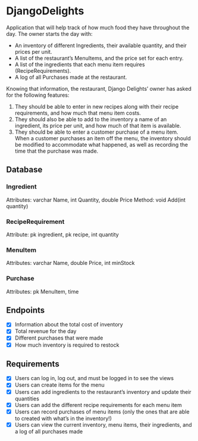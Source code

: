 # DjangoDelights
Application that will help track of how much food they have throughout the day. The owner starts the day with:

- An inventory of different Ingredients, their available quantity, and their prices per unit.
- A list of the restaurant’s MenuItems, and the price set for each entry.
- A list of the ingredients that each menu item requires (RecipeRequirements).
- A log of all Purchases made at the restaurant. 

Knowing that information, the restaurant, Django Delights’ owner has asked for the following features:

1. They should be able to enter in new recipes along with their recipe requirements, and how much that menu item costs.
2. They should also be able to add to the inventory a name of an ingredient, its price per unit, and how much of that 
item is available.
3. They should be able to enter a customer purchase of a menu item. When a customer purchases an item off the menu, 
the inventory should be modified to accommodate what happened, as well as recording the time that the purchase was made.

## Database

### Ingredient
Attributes: varchar Name, int Quantity, double Price
Method: void Add(int quantity)

### RecipeRequirement
Attribute: pk ingredient, pk recipe, int quantity

### MenuItem
Attributes: varchar Name, double Price, int minStock

### Purchase
Attributes: pk MenuItem, time

## Endpoints

- [x] Information about the total cost of inventory
- [x] Total revenue for the day
- [x] Different purchases that were made
- [x] How much inventory is required to restock

## Requirements

- [x] Users can log in, log out, and must be logged in to see the views
- [x] Users can create items for the menu
- [x] Users can add ingredients to the restaurant’s inventory and update their quantities
- [x] Users can add the different recipe requirements for each menu item
- [x] Users can record purchases of menu items (only the ones that are able to created with what’s in the inventory!)
- [x] Users can view the current inventory, menu items, their ingredients, and a log of all purchases made
